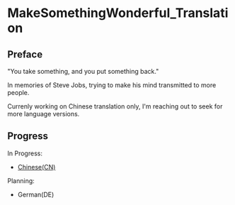 # MakeSomethingWonderful_Translation
## Preface
"You take something, and you put something back."

In memories of Steve Jobs, trying to make his mind transmitted to more people.

Currenly working on Chinese translation only, I'm reaching out to seek for more language versions.

## Progress
In Progress:
- [Chinese(CN)](MakeSomethingWonderful_CN.md)

Planning:
- German(DE)
